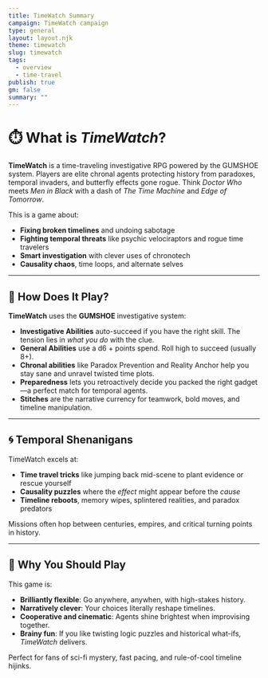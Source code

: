 ```yaml
---
title: TimeWatch Summary
campaign: TimeWatch campaign
type: general
layout: layout.njk
theme: timewatch
slug: timewatch
tags:
  - overview
  - time-travel
publish: true
gm: false
summary: ""
---
```


# ⏱️ What is *TimeWatch*?

**TimeWatch** is a time-traveling investigative RPG powered by the GUMSHOE system. Players are elite chronal agents protecting history from paradoxes, temporal invaders, and butterfly effects gone rogue. Think *Doctor Who* meets *Men in Black* with a dash of *The Time Machine* and *Edge of Tomorrow*.

This is a game about:
- **Fixing broken timelines** and undoing sabotage
- **Fighting temporal threats** like psychic velociraptors and rogue time travelers
- **Smart investigation** with clever uses of chronotech
- **Causality chaos**, time loops, and alternate selves

---

## 🎲 How Does It Play?

**TimeWatch** uses the **GUMSHOE** investigative system:

- **Investigative Abilities** auto-succeed if you have the right skill. The tension lies in *what you do* with the clue.
- **General Abilities** use a d6 + points spend. Roll high to succeed (usually 8+).
- **Chronal abilities** like Paradox Prevention and Reality Anchor help you stay sane and unravel twisted time plots.
- **Preparedness** lets you retroactively decide you packed the right gadget—a perfect match for temporal agents.
- **Stitches** are the narrative currency for teamwork, bold moves, and timeline manipulation.

---

## 🌀 Temporal Shenanigans

TimeWatch excels at:
- **Time travel tricks** like jumping back mid-scene to plant evidence or rescue yourself
- **Causality puzzles** where the *effect* might appear before the *cause*
- **Timeline reboots**, memory wipes, splintered realities, and paradox predators

Missions often hop between centuries, empires, and critical turning points in history.

---

## 🧭 Why You Should Play

This game is:
- **Brilliantly flexible**: Go anywhere, anywhen, with high-stakes history.
- **Narratively clever**: Your choices literally reshape timelines.
- **Cooperative and cinematic**: Agents shine brightest when improvising together.
- **Brainy fun**: If you like twisting logic puzzles and historical what-ifs, *TimeWatch* delivers.

Perfect for fans of sci-fi mystery, fast pacing, and rule-of-cool timeline hijinks.
